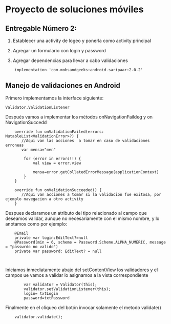 # Proyecto de soluciones móviles

## Entregable Número 2:
1. Establecer una activity de logeo y ponerla como activity principal

2. Agregar un formulario con login y password

3.  Agregar dependencias para llevar a cabo validaciones

```
    implementation 'com.mobsandgeeks:android-saripaar:2.0.2'
```

## Manejo de validaciones en Android

Primero implementamos la interface  siguiente:
```
Validator.ValidationListener
```
Después vamos a implementar los métodos onNavigationFaildeg y on NavigationSuccedd

```
    override fun onValidationFailed(errors: MutableList<ValidationError>?) {
       //Aqui van las acciones  a tomar en caso de validaciones erroneas 
       var mensa="men"

        for (error in errors!!) {
            val view = error.view

            mensa=error.getCollatedErrorMessage(applicationContext)
        }
    }

    override fun onValidationSucceeded() {
       //Aqui van acciones a tomar si la validación fue exitosa, por ejemplo navegacion a otro activity
    }
```

Despues declaramos un atributo del tipo relacionado al campo que deseamos validar, aunque no necesariamente con el mismo nombre, y lo anotamos como por ejemplo:
```
    @Email
    private var login:EditText?=null
    @Password(min = 6, scheme = Password.Scheme.ALPHA_NUMERIC, message = "passwrdo no valido")
    private var password: EditText? = null  
    
    
```

Iniciamos inmediatamente abajo del setContentView  los validadores y el campos ue vamos a validar lo asignamos a la vista correspondiente


```
        var validator = Validator(this);
        validator.setValidationListener(this);
        login= txtLogin
        password=txtPassword

```
Finalmente en el cliqueo del botón invocar solamente el  metodo validate()

```
    validator.validate();
```

